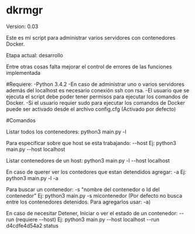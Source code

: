 # dkrmgr
Version: 0.03

Este es mi script para administrar varios servidores con contenedores Docker.

Etapa actual: desarrollo

Entre otras cosas falta mejorar el control de errores de las funciones implementada



#Requiere:
-Python 3.4.2
-En caso de administrar uno o varios servidores además del localhost es necesario conexión ssh con rsa.
-El usuario que se ejecuta el script debe poder tener permisos para ejecutar los comandos de Docker.
-Si el usuario requier sudo para ejecutar los comandos de Docker puede ser activado desde el archivo config.cfg (Activado por defecto)

#Comandos

Listar todos los contenedores:  python3 main.py -l

Para especificar sobre que host se esta trabajando: --host  Ej: python3 main.py --host localhost

Listar contenedores de un host: python3 main.py -l --host localhost

En caso de querer ver los contedores que estan detendidos agregar: -a  Ej:  python3 main.py -l -a

Para buscar un contenedor: -s "nombre del contenedor o Id del contenedor"  Ej:  python3 main.py -s micontenedor
(Por defecto no busca entre los contenedores detenidos. Para agregarlos usar: -a)

En caso de necesitar Detener, Iniciar o ver el estado de un contenedor: --run  (requiere --host) Ej: python3 main.py --host localhost --run d4cdfe4d54a2 status
